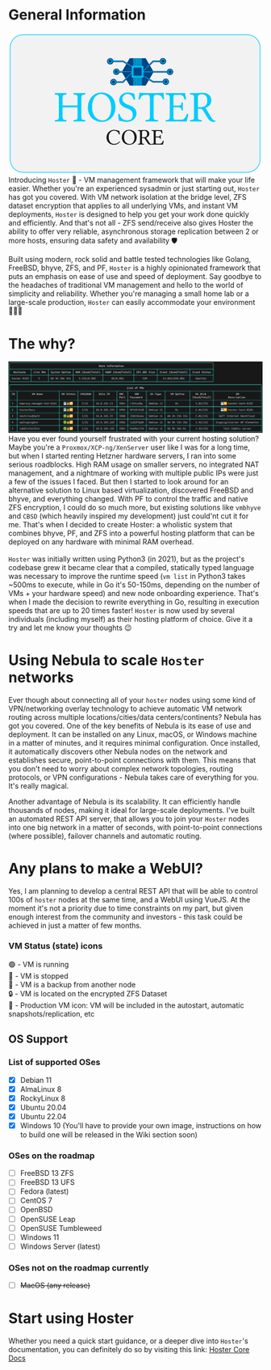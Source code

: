 # General Information
![Hoster Core Logo](https://github.com/yaroslav-gwit/HosterCore/raw/main/screenshots/hoster-core-cropped.png)
Introducing `Hoster` 🚀 - VM management framework that will make your life easier. Whether you're an experienced sysadmin or just starting out, `Hoster` has got you covered. With VM network isolation at the bridge level, ZFS dataset encryption that applies to all underlying VMs, and instant VM deployments, `Hoster` is designed to help you get your work done quickly and efficiently. And that's not all - ZFS send/receive also gives Hoster the ability to offer very reliable, asynchronous storage replication between 2 or more hosts, ensuring data safety and availability 🛡️</br>

Built using modern, rock solid and battle tested technologies like Golang, FreeBSD, bhyve, ZFS, and PF, `Hoster` is a highly opinionated framework that puts an emphasis on ease of use and speed of deployment. Say goodbye to the headaches of traditional VM management and hello to the world of simplicity and reliability. Whether you're managing a small home lab or a large-scale production, `Hoster` can easily accommodate your environment 🧑🏼‍💻

# The why?
![Hoster Core Screenshot](https://github.com/yaroslav-gwit/HosterCore/raw/main/screenshots/hoster-core-main.png)
<br>
Have you ever found yourself frustrated with your current hosting solution? Maybe you're a `Proxmox/XCP-ng/XenServer` user like I was for a long time, but when I started renting Hetzner hardware servers, I ran into some serious roadblocks. High RAM usage on smaller servers, no integrated NAT management, and a nightmare of working with multiple public IPs were just a few of the issues I faced. But then I started to look around for an alternative solution to Linux based virtualization, discovered FreeBSD and bhyve, and everything changed. With PF to control the traffic and native ZFS encryption, I could do so much more, but existing solutions like `vmbhyve` and `CBSD` (which heavily inspired my development) just could'nt cut it for me. That's when I decided to create Hoster: a wholistic system that combines bhyve, PF, and ZFS into a powerful hosting platform that can be deployed on any hardware with minimal RAM overhead.</br></br>
`Hoster` was initially written using Python3 (in 2021), but as the project's codebase grew it became clear that a compiled, statically typed language was necessary to improve the runtime speed (`vm list` in Python3 takes ~500ms to execute, while in Go it's 50-150ms, depending on the number of VMs + your hardware speed) and new node onboarding experience. That's when I made the decision to rewrite everything in Go, resulting in execution speeds that are up to 20 times faster! `Hoster` is now used by several individuals (including myself) as their hosting platform of choice. Give it a try and let me know your thoughts 😉
</br>

# Using Nebula to scale `Hoster` networks
Ever though about connecting all of your `hoster` nodes using some kind of VPN/networking overlay technology to achieve automatic VM network routing across multiple locations/cities/data centers/continents? Nebula has got you covered. One of the key benefits of Nebula is its ease of use and deployment. It can be installed on any Linux, macOS, or Windows machine in a matter of minutes, and it requires minimal configuration. Once installed, it automatically discovers other Nebula nodes on the network and establishes secure, point-to-point connections with them. This means that you don't need to worry about complex network topologies, routing protocols, or VPN configurations - Nebula takes care of everything for you. It's really magical.

Another advantage of Nebula is its scalability. It can efficiently handle thousands of nodes, making it ideal for large-scale deployments. I've built an automated REST API server, that allows you to join your `Hoster` nodes into one big network in a matter of seconds, with point-to-point connections (where possible), failover channels and automatic routing.

# Any plans to make a WebUI?
Yes, I am planning to develop a central REST API that will be able to control 100s of `hoster` nodes at the same time, and a WebUI using VueJS. At the moment it's not a priority due to time constraints on my part, but given enough interest from the community and investors - this task could be achieved in just a matter of few months.

### VM Status (state) icons
🟢 - VM is running
<br>🔴 - VM is stopped
<br>💾 - VM is a backup from another node
<br>🔒 - VM is located on the encrypted ZFS Dataset
<br>🔁 - Production VM icon: VM will be included in the autostart, automatic snapshots/replication, etc

## OS Support
### List of supported OSes
- [x] Debian 11
- [x] AlmaLinux 8
- [x] RockyLinux 8
- [x] Ubuntu 20.04
- [x] Ubuntu 22.04
- [x] Windows 10 (You'll have to provide your own image, instructions on how to build one will be released in the Wiki section soon)

### OSes on the roadmap
- [ ] FreeBSD 13 ZFS
- [ ] FreeBSD 13 UFS
- [ ] Fedora (latest)
- [ ] CentOS 7
- [ ] OpenBSD
- [ ] OpenSUSE Leap
- [ ] OpenSUSE Tumbleweed
- [ ] Windows 11
- [ ] Windows Server (latest)

### OSes not on the roadmap currently
- [ ] ~~MacOS (any release)~~

# Start using Hoster
Whether you need a quick start guidance, or a deeper dive into `Hoster`'s documentation, you can definitely do so by visiting this link:
[Hoster Core Docs](https://docs.hoster-core.gateway-it.com/)
